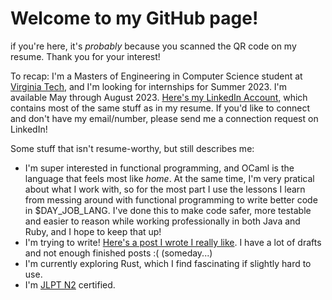 # Welcome to my GitHub page!

if you're here, it's *probably* because you scanned the QR code on my resume. Thank you for your interest! 

To recap: I'm a Masters of Engineering in Computer Science student at [Virginia Tech](https://vt.edu/), and I'm looking for internships for Summer 2023. I'm available May through August 2023. [Here's my LinkedIn Account,](https://www.linkedin.com/in/shrikup/) which contains most of the same stuff as in my resume. If you'd like to connect and don't have my email/number, please send me a connection request on LinkedIn!

Some stuff that isn't resume-worthy, but still describes me:

- I'm super interested in functional programming, and OCaml is the language that feels most like *home*. At the same time, I'm very pratical about what I work with, so for the most part I use the lessons I learn from messing around with functional programming to write better code in $DAY_JOB_LANG. I've done this to make code safer, more testable and easier to reason while working professionally in both Java and Ruby, and I hope to keep that up!
- I'm trying to write! [Here's a post I wrote I really like](https://blog.shrikanthup.com/2021-12-04-ecto-data/). I have a lot of drafts and not enough finished posts :( (someday...)
- I'm currently exploring Rust, which I find fascinating if slightly hard to use. 
- I'm [JLPT N2](https://en.wikipedia.org/wiki/Japanese-Language_Proficiency_Test#Test_format) certified.
